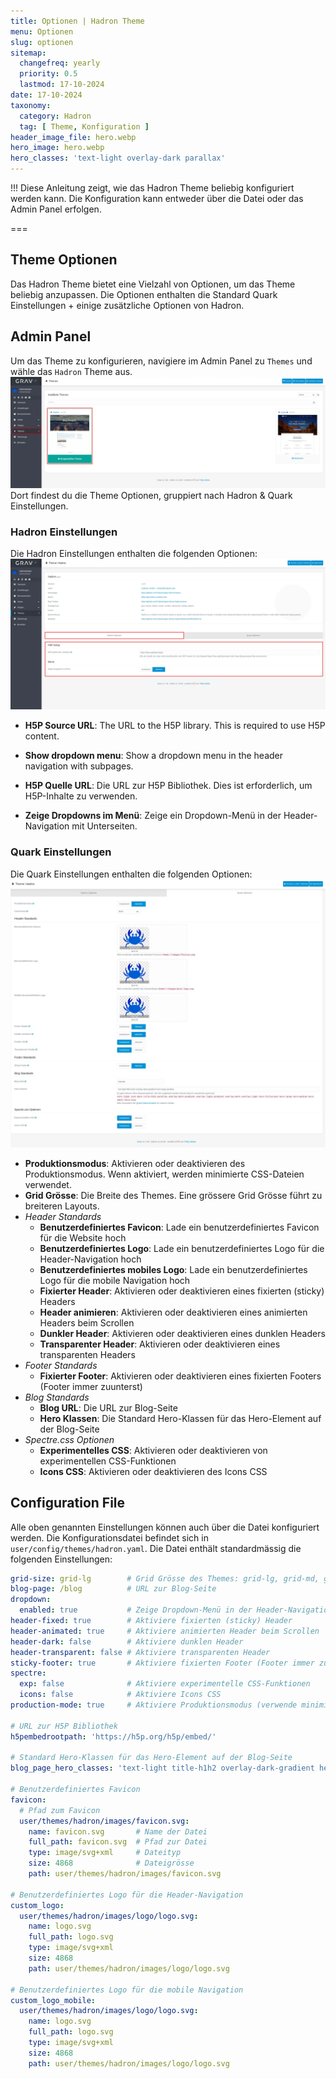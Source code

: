 ```yaml
---
title: Optionen | Hadron Theme
menu: Optionen
slug: optionen
sitemap:
  changefreq: yearly
  priority: 0.5
  lastmod: 17-10-2024
date: 17-10-2024
taxonomy:
  category: Hadron
  tag: [ Theme, Konfiguration ]
header_image_file: hero.webp
hero_image: hero.webp
hero_classes: 'text-light overlay-dark parallax'
---
```


!!! Diese Anleitung zeigt, wie das Hadron Theme beliebig konfiguriert werden kann. Die Konfiguration kann entweder über die Datei oder das Admin Panel erfolgen.

===

## Theme Optionen
Das Hadron Theme bietet eine Vielzahl von Optionen, um das Theme beliebig anzupassen. Die Optionen enthalten die Standard Quark Einstellungen + einige zusätzliche Optionen von Hadron.

## Admin Panel
Um das Theme zu konfigurieren, navigiere im Admin Panel zu `Themes` und wähle das `Hadron` Theme aus.
![Hadron im Admin Panel](admin.webp?lightbox)
Dort findest du die Theme Optionen, gruppiert nach Hadron & Quark Einstellungen.

### Hadron Einstellungen
Die Hadron Einstellungen enthalten die folgenden Optionen:
![Hadron Einstellungen](hadron-settings.webp?lightbox)

- **H5P Source URL**: The URL to the H5P library. This is required to use H5P content.
- **Show dropdown menu**: Show a dropdown menu in the header navigation with subpages.

- **H5P Quelle URL**: Die URL zur H5P Bibliothek. Dies ist erforderlich, um H5P-Inhalte zu verwenden.
- **Zeige Dropdowns im Menü**: Zeige ein Dropdown-Menü in der Header-Navigation mit Unterseiten.

### Quark Einstellungen
Die Quark Einstellungen enthalten die folgenden Optionen:
![Quark Einstellungen](quark-settings.webp?lightbox)

- **Produktionsmodus**: Aktivieren oder deaktivieren des Produktionsmodus. Wenn aktiviert, werden minimierte CSS-Dateien verwendet.
- **Grid Grösse**: Die Breite des Themes. Eine grössere Grid Grösse führt zu breiteren Layouts.
- _Header Standards_
  - **Benutzerdefiniertes Favicon**: Lade ein benutzerdefiniertes Favicon für die Website hoch
  - **Benutzerdefiniertes Logo**: Lade ein benutzerdefiniertes Logo für die Header-Navigation hoch
  - **Benutzerdefiniertes mobiles Logo**: Lade ein benutzerdefiniertes Logo für die mobile Navigation hoch
  - **Fixierter Header**: Aktivieren oder deaktivieren eines fixierten (sticky) Headers
  - **Header animieren**: Aktivieren oder deaktivieren eines animierten Headers beim Scrollen
  - **Dunkler Header**: Aktivieren oder deaktivieren eines dunklen Headers
  - **Transparenter Header**: Aktivieren oder deaktivieren eines transparenten Headers
- _Footer Standards_
  - **Fixierter Footer**: Aktivieren oder deaktivieren eines fixierten Footers (Footer immer zuunterst)
- _Blog Standards_
  - **Blog URL**: Die URL zur Blog-Seite
  - **Hero Klassen**: Die Standard Hero-Klassen für das Hero-Element auf der Blog-Seite
- _Spectre.css Optionen_
  - **Experimentelles CSS**: Aktivieren oder deaktivieren von experimentellen CSS-Funktionen
  - **Icons CSS**: Aktivieren oder deaktivieren des Icons CSS

## Configuration File
Alle oben genannten Einstellungen können auch über die Datei konfiguriert werden. Die Konfigurationsdatei befindet sich in `user/config/themes/hadron.yaml`. Die Datei enthält standardmässig die folgenden Einstellungen:

```yaml
grid-size: grid-lg        # Grid Grösse des Themes: grid-lg, grid-md, grid-sm
blog-page: /blog          # URL zur Blog-Seite
dropdown:
  enabled: true           # Zeige Dropdown-Menü in der Header-Navigation
header-fixed: true        # Aktiviere fixierten (sticky) Header
header-animated: true     # Aktiviere animierten Header beim Scrollen
header-dark: false        # Aktiviere dunklen Header
header-transparent: false # Aktiviere transparenten Header
sticky-footer: true       # Aktiviere fixierten Footer (Footer immer zuunterst)
spectre:
  exp: false              # Aktiviere experimentelle CSS-Funktionen
  icons: false            # Aktiviere Icons CSS
production-mode: true     # Aktiviere Produktionsmodus (verwende minimierte CSS-Dateien)

# URL zur H5P Bibliothek
h5pembedrootpath: 'https://h5p.org/h5p/embed/'

# Standard Hero-Klassen für das Hero-Element auf der Blog-Seite
blog_page_hero_classes: 'text-light title-h1h2 overlay-dark-gradient hero-large parallax'

# Benutzerdefiniertes Favicon
favicon:
  # Pfad zum Favicon
  user/themes/hadron/images/favicon.svg:
    name: favicon.svg       # Name der Datei
    full_path: favicon.svg  # Pfad zur Datei
    type: image/svg+xml     # Dateityp
    size: 4868              # Dateigrösse
    path: user/themes/hadron/images/favicon.svg

# Benutzerdefiniertes Logo für die Header-Navigation
custom_logo:
  user/themes/hadron/images/logo/logo.svg:
    name: logo.svg
    full_path: logo.svg
    type: image/svg+xml
    size: 4868
    path: user/themes/hadron/images/logo/logo.svg

# Benutzerdefiniertes Logo für die mobile Navigation
custom_logo_mobile:
  user/themes/hadron/images/logo/logo.svg:
    name: logo.svg
    full_path: logo.svg
    type: image/svg+xml
    size: 4868
    path: user/themes/hadron/images/logo/logo.svg
```
